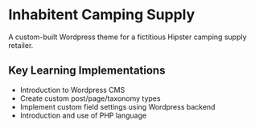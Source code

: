 # Inhabitent Camping Supply

A custom-built Wordpress theme for a fictitious Hipster camping supply retailer.

## Key Learning Implementations

- Introduction to Wordpress CMS
- Create custom post/page/taxonomy types
- Implement custom field settings using Wordpress backend
- Introduction and use of PHP language
